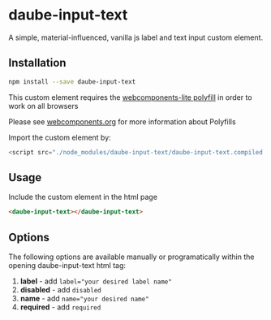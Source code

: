 # daube-input-text
A simple, material-influenced, vanilla js label and text input custom element.

## Installation
```bash
npm install --save daube-input-text
```

This custom element requires the [webcomponents-lite polyfill](https://github.com/webcomponents/webcomponentsjs) in order to work on all browsers

Please see [webcomponents.org](https://www.webcomponents.org/polyfills) for more information about Polyfills

Import the custom element by:
```JavaScript
<script src="./node_modules/daube-input-text/daube-input-text.compiled.js"></script>
```

## Usage
Include the <daube-input-text> custom element in the html page
```html
<daube-input-text></daube-input-text>
```

## Options

The following options are available manually or programatically within the opening daube-input-text html tag:

1. **label** - add ```label="your desired label name"```
2. **disabled** - add ```disabled```
3. **name** - add ```name="your desired name"```
4. **required** - add ```required```



